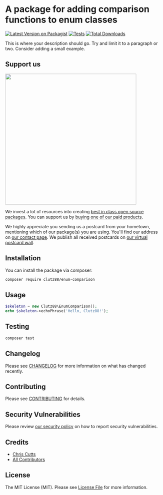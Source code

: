 # A package for adding comparison functions to enum classes

[![Latest Version on Packagist](https://img.shields.io/packagist/v/clutz88/enum-comparison.svg?style=flat-square)](https://packagist.org/packages/clutz88/enum-comparison)
[![Tests](https://img.shields.io/github/actions/workflow/status/clutz88/enum-comparison/run-tests.yml?branch=main&label=tests&style=flat-square)](https://github.com/clutz88/enum-comparison/actions/workflows/run-tests.yml)
[![Total Downloads](https://img.shields.io/packagist/dt/clutz88/enum-comparison.svg?style=flat-square)](https://packagist.org/packages/clutz88/enum-comparison)

This is where your description should go. Try and limit it to a paragraph or two. Consider adding a small example.

## Support us

[<img src="https://github-ads.s3.eu-central-1.amazonaws.com/enum-comparison.jpg?t=1" width="419px" />](https://spatie.be/github-ad-click/enum-comparison)

We invest a lot of resources into creating [best in class open source packages](https://spatie.be/open-source). You can support us by [buying one of our paid products](https://spatie.be/open-source/support-us).

We highly appreciate you sending us a postcard from your hometown, mentioning which of our package(s) you are using. You'll find our address on [our contact page](https://spatie.be/about-us). We publish all received postcards on [our virtual postcard wall](https://spatie.be/open-source/postcards).

## Installation

You can install the package via composer:

```bash
composer require clutz88/enum-comparison
```

## Usage

```php
$skeleton = new Clutz88\EnumComparison();
echo $skeleton->echoPhrase('Hello, Clutz88!');
```

## Testing

```bash
composer test
```

## Changelog

Please see [CHANGELOG](CHANGELOG.md) for more information on what has changed recently.

## Contributing

Please see [CONTRIBUTING](https://github.com/spatie/.github/blob/main/CONTRIBUTING.md) for details.

## Security Vulnerabilities

Please review [our security policy](../../security/policy) on how to report security vulnerabilities.

## Credits

- [Chris Cutts](https://github.com/Clutz88)
- [All Contributors](../../contributors)

## License

The MIT License (MIT). Please see [License File](LICENSE.md) for more information.
